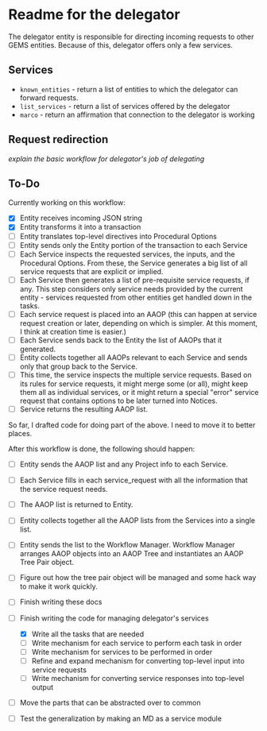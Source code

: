 # Readme for the delegator

The delegator entity is responsible for directing incoming requests to other GEMS entities.   Because of this, delegator offers only a few services.

## Services

- `known_entities` - return a list of entities to which the delegator can forward requests.
- `list_services` - return a list of services offered by the delegator
- `marco` - return an affirmation that connection to the delegator is working

## Request redirection

_explain the basic workflow for delegator's job of delegating_

## To-Do

Currently working on this workflow:
- [x] Entity receives incoming JSON string
- [x] Entity transforms it into a transaction
- [ ] Entity translates top-level directives into Procedural Options
- [ ] Entity sends only the Entity portion of the transaction to each Service
- [ ] Each Service inspects the requested services, the inputs, and the Procedural Options.  From these, the Service generates a big list of all service requests that are explicit or implied.
- [ ] Each Service then generates a list of pre-requisite service requests, if any.  This step considers only service needs provided by the current entity - services requested from other entities get handled down in the tasks.
- [ ] Each service request is placed into an AAOP (this can happen at service request creation or later, depending on which is simpler.  At this moment, I think at creation time is easier.)
- [ ] Each Service sends back to the Entity the list of AAOPs that it generated.
- [ ] Entity collects together all AAOPs relevant to each Service and sends only that group back to the Service.  
- [ ]  This time, the service inspects the multiple service requests.  Based on its rules for service requests, it might merge some (or all), might keep them all as individual services, or it might return a special "error" service request that contains options to be later turned into Notices.
- [ ]  Service returns the resulting AAOP list.

So far, I drafted code for doing part of the above.  I need to move it to better places.

After this workflow is done, the following should happen:
- [ ] Entity sends the AAOP list and any Project info to each Service.
- [ ] Each Service fills in each service_request with all the information that the service request needs.
- [ ] The AAOP list is returned to Entity.
- [ ] Entity collects together all the AAOP lists from the Services into a single list.
- [ ] Entity sends the list to the Workflow Manager.  Workflow Manager arranges AAOP objects into an AAOP Tree and instantiates an AAOP Tree Pair object.
- [ ] Figure out how the tree pair object will be managed and some hack way to make it work quickly.

- [ ] Finish writing these docs
- [ ] Finish writing the code for managing delegator's services 
	- [x] Write all the tasks that are needed
	- [ ] Write mechanism for each service to perform each task in order
	- [ ] Write mechanism for services to be performed in order
	- [ ] Refine and expand mechanism for converting top-level input into service requests
	- [ ] Write mechanism for converting service responses into top-level output
- [ ] Move the parts that can be abstracted over to common
- [ ] Test the generalization by making an MD as a service module
